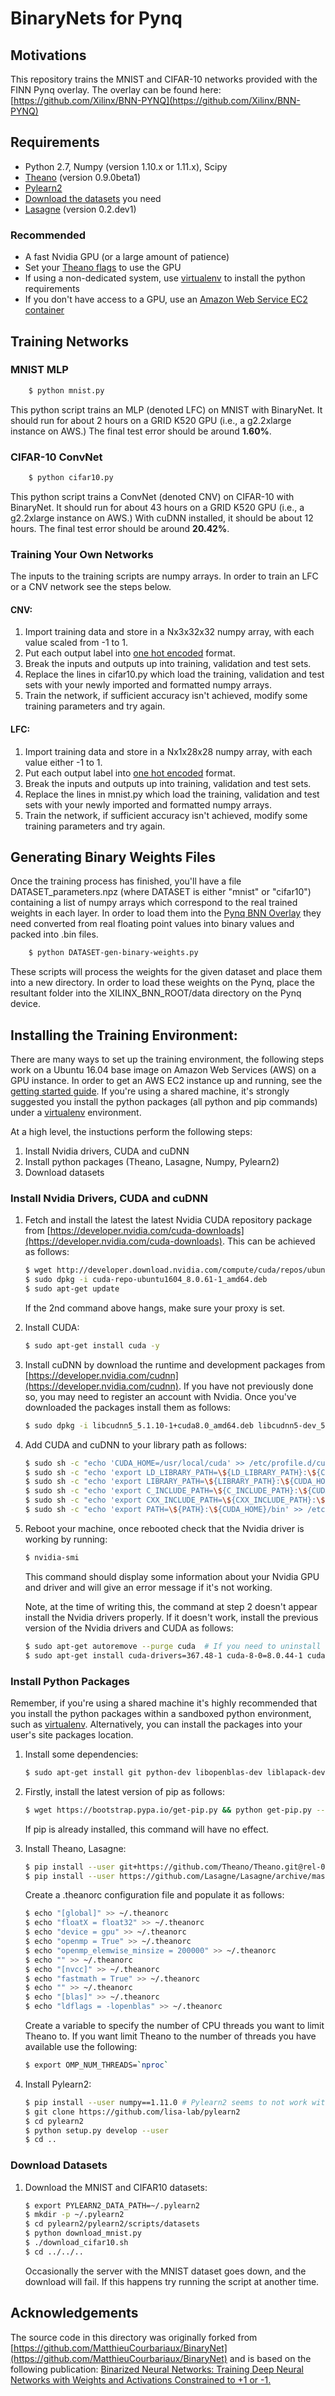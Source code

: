 # BinaryNets for Pynq

## Motivations

This repository trains the MNIST and CIFAR-10 networks provided with the FINN Pynq overlay. 
The overlay can be found here: [https://github.com/Xilinx/BNN-PYNQ](https://github.com/Xilinx/BNN-PYNQ)

## Requirements

* Python 2.7, Numpy (version 1.10.x or 1.11.x), Scipy
* [Theano](http://deeplearning.net/software/theano/install.html) (version 0.9.0beta1)
* [Pylearn2](http://deeplearning.net/software/pylearn2/)
* [Download the datasets](#download-datasets) you need
* [Lasagne](http://lasagne.readthedocs.org/en/latest/user/installation.html) (version 0.2.dev1)

### Recommended

* A fast Nvidia GPU (or a large amount of patience)
* Set your [Theano flags](http://deeplearning.net/software/theano/library/config.html) to use the GPU
* If using a non-dedicated system, use [virtualenv](https://virtualenv.pypa.io/) to install the python requirements
* If you don't have access to a GPU, use an [Amazon Web Service EC2 container](#installing-the-training-environment)

## Training Networks

### MNIST MLP

```bash
    $ python mnist.py
```
    
This python script trains an MLP (denoted LFC) on MNIST with BinaryNet.
It should run for about 2 hours on a GRID K520 GPU (i.e., a g2.2xlarge instance on AWS.)
The final test error should be around **1.60%**.

### CIFAR-10 ConvNet

```bash
    $ python cifar10.py
```
    
This python script trains a ConvNet (denoted CNV) on CIFAR-10 with BinaryNet.
It should run for about 43 hours on a GRID K520 GPU (i.e., a g2.2xlarge instance on AWS.)
With cuDNN installed, it should be about 12 hours.
The final test error should be around **20.42%**.

### Training Your Own Networks

The inputs to the training scripts are numpy arrays.
In order to train an LFC or a CNV network see the steps below.

#### CNV:
1. Import training data and store in a Nx3x32x32 numpy array, with each value scaled from -1 to 1.
1. Put each output label into [one hot encoded](https://en.wikipedia.org/wiki/One-hot) format.
1. Break the inputs and outputs up into training, validation and test sets.
1. Replace the lines in cifar10.py which load the training, validation and test sets with your newly imported and formatted numpy arrays.
1. Train the network, if sufficient accuracy isn't achieved, modify some training parameters and try again.

#### LFC:
1. Import training data and store in a Nx1x28x28 numpy array, with each value either -1 to 1.
1. Put each output label into [one hot encoded](https://en.wikipedia.org/wiki/One-hot) format.
1. Break the inputs and outputs up into training, validation and test sets.
1. Replace the lines in mnist.py which load the training, validation and test sets with your newly imported and formatted numpy arrays.
1. Train the network, if sufficient accuracy isn't achieved, modify some training parameters and try again.

## Generating Binary Weights Files

Once the training process has finished, you'll have a file DATASET_parameters.npz (where DATASET is either "mnist" or "cifar10") containing a list of numpy arrays which correspond to the real trained weights in each layer.
In order to load them into the [Pynq BNN Overlay](https://github.com/Xilinx/BNN-PYNQ) they need converted from real floating point values into binary values and packed into .bin files. 

```bash
    $ python DATASET-gen-binary-weights.py
```

These scripts will process the weights for the given dataset and place them into a new directory.
In order to load these weights on the Pynq, place the resultant folder into the XILINX_BNN_ROOT/data directory on the Pynq device.

## Installing the Training Environment:

There are many ways to set up the training environment, the following steps work on a Ubuntu 16.04 base image on Amazon Web Services (AWS) on a GPU instance.
In order to get an AWS EC2 instance up and running, see the [getting started guide](https://aws.amazon.com/ec2/getting-started/).
If you're using a shared machine, it's strongly suggested you install the python packages (all python and pip commands) under a [virtualenv](https://virtualenv.pypa.io/) environment.

At a high level, the instuctions perform the following steps:

1. Install Nvidia drivers, CUDA and cuDNN
1. Install python packages (Theano, Lasagne, Numpy, Pylearn2)
1. Download datasets

### Install Nvidia Drivers, CUDA and cuDNN

1.  Fetch and install the latest the latest Nvidia CUDA repository package from [https://developer.nvidia.com/cuda-downloads](https://developer.nvidia.com/cuda-downloads).
    This can be achieved as follows:

    ```bash
    $ wget http://developer.download.nvidia.com/compute/cuda/repos/ubuntu1604/x86_64/cuda-repo-ubuntu1604_8.0.61-1_amd64.deb
    $ sudo dpkg -i cuda-repo-ubuntu1604_8.0.61-1_amd64.deb
    $ sudo apt-get update
    ```

    If the 2nd command above hangs, make sure your proxy is set.

1. Install CUDA:

    ```bash
    $ sudo apt-get install cuda -y
    ```

1.  Install cuDNN by download the runtime and development packages from [https://developer.nvidia.com/cudnn](https://developer.nvidia.com/cudnn).
    If you have not previously done so, you may need to register an account with Nvidia. Once you've downloaded the packages install them as follows:

    ```bash
    $ sudo dpkg -i libcudnn5_5.1.10-1+cuda8.0_amd64.deb libcudnn5-dev_5.1.10-1+cuda8.0_amd64.deb
    ```

1.  Add CUDA and cuDNN to your library path as follows:

    ```bash
    $ sudo sh -c "echo 'CUDA_HOME=/usr/local/cuda' >> /etc/profile.d/cuda.sh"
    $ sudo sh -c "echo 'export LD_LIBRARY_PATH=\${LD_LIBRARY_PATH}:\${CUDA_HOME}/lib64' >> /etc/profile.d/cuda.sh"
    $ sudo sh -c "echo 'export LIBRARY_PATH=\${LIBRARY_PATH}:\${CUDA_HOME}/lib64' >> /etc/profile.d/cuda.sh"
    $ sudo sh -c "echo 'export C_INCLUDE_PATH=\${C_INCLUDE_PATH}:\${CUDA_HOME}/include' >> /etc/profile.d/cuda.sh"
    $ sudo sh -c "echo 'export CXX_INCLUDE_PATH=\${CXX_INCLUDE_PATH}:\${CUDA_HOME}/include' >> /etc/profile.d/cuda.sh"
    $ sudo sh -c "echo 'export PATH=\${PATH}:\${CUDA_HOME}/bin' >> /etc/profile.d/cuda.sh"
    ```

1. Reboot your machine, once rebooted check that the Nvidia driver is working by running:

    ```bash
    $ nvidia-smi
    ```

    This command should display some information about your Nvidia GPU and driver and will give an error message if it's not working.

    Note, at the time of writing this, the command at step 2 doesn't appear install the Nvidia drivers properly.
    If it doesn't work, install the previous version of the Nvidia drivers and CUDA as follows:

    ```bash
    $ sudo apt-get autoremove --purge cuda  # If you need to uninstall the other version
    $ sudo apt-get install cuda-drivers=367.48-1 cuda-8-0=8.0.44-1 cuda-runtime-8-0=8.0.44-1 -y
    ```

### Install Python Packages

Remember, if you're using a shared machine it's highly recommended that you install the python packages within a sandboxed python environment, such as [virtualenv](https://virtualenv.pypa.io/).
Alternatively, you can install the packages into your user's site packages location.

1. Install some dependencies:

    ```bash
    $ sudo apt-get install git python-dev libopenblas-dev liblapack-dev gfortran -y
    ```

1. Firstly, install the latest version of pip as follows:

    ```bash
    $ wget https://bootstrap.pypa.io/get-pip.py && python get-pip.py --user
    ```

    If pip is already installed, this command will have no effect.

1. Install Theano, Lasagne:

    ```bash
    $ pip install --user git+https://github.com/Theano/Theano.git@rel-0.9.0beta1
    $ pip install --user https://github.com/Lasagne/Lasagne/archive/master.zip
    ```

    Create a .theanorc configuration file and populate it as follows:

    ```bash
    $ echo "[global]" >> ~/.theanorc
    $ echo "floatX = float32" >> ~/.theanorc
    $ echo "device = gpu" >> ~/.theanorc
    $ echo "openmp = True" >> ~/.theanorc
    $ echo "openmp_elemwise_minsize = 200000" >> ~/.theanorc
    $ echo "" >> ~/.theanorc
    $ echo "[nvcc]" >> ~/.theanorc
    $ echo "fastmath = True" >> ~/.theanorc
    $ echo "" >> ~/.theanorc
    $ echo "[blas]" >> ~/.theanorc
    $ echo "ldflags = -lopenblas" >> ~/.theanorc
    ```

    Create a variable to specify the number of CPU threads you want to limit Theano to.
    If you want limit Theano to the number of threads you have available use the following:

    ```bash
    $ export OMP_NUM_THREADS=`nproc`
    ```

1. Install Pylearn2:

    ```bash
    $ pip install --user numpy==1.11.0 # Pylearn2 seems to not work with the latest version of numpy
    $ git clone https://github.com/lisa-lab/pylearn2
    $ cd pylearn2
    $ python setup.py develop --user
    $ cd ..
    ```

### Download Datasets

1. Download the MNIST and CIFAR10 datasets:

    ```bash
    $ export PYLEARN2_DATA_PATH=~/.pylearn2
    $ mkdir -p ~/.pylearn2
    $ cd pylearn2/pylearn2/scripts/datasets
    $ python download_mnist.py
    $ ./download_cifar10.sh
    $ cd ../../..
    ```

    Occasionally the server with the MNIST dataset goes down, and the download will fail.
    If this happens try running the script at another time.

## Acknowledgements

The source code in this directory was originally forked from [https://github.com/MatthieuCourbariaux/BinaryNet](https://github.com/MatthieuCourbariaux/BinaryNet) and is based on the following publication:
[Binarized Neural Networks: Training Deep Neural Networks with Weights and Activations Constrained to +1 or -1.](http://arxiv.org/abs/1602.02830)

